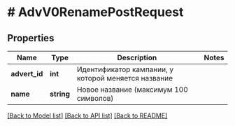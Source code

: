 # # AdvV0RenamePostRequest

## Properties

Name | Type | Description | Notes
------------ | ------------- | ------------- | -------------
**advert_id** | **int** | Идентификатор кампании, у которой меняется название |
**name** | **string** | Новое название (максимум 100 символов) |

[[Back to Model list]](../../README.md#models) [[Back to API list]](../../README.md#endpoints) [[Back to README]](../../README.md)
